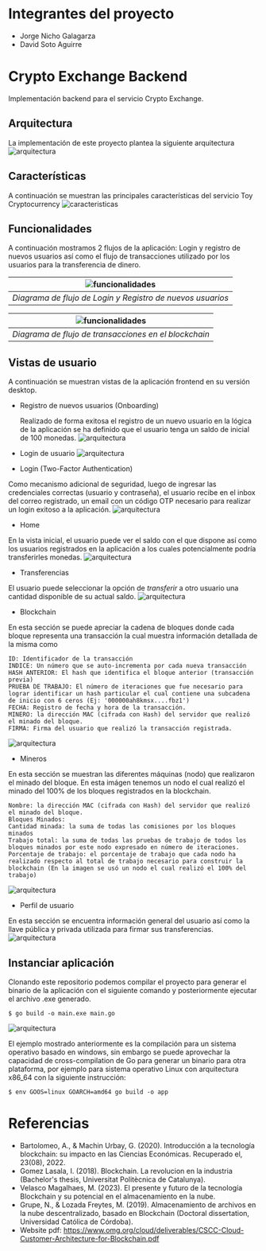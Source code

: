 # Integrantes del proyecto
* Jorge Nicho Galagarza
* David Soto Aguirre

# Crypto Exchange Backend
Implementación backend para el servicio Crypto Exchange.

## Arquitectura
La implementación de este proyecto plantea la siguiente arquitectura
![arquitectura](images/arquitectura_1.png)

## Características
A continuación se muestran las principales características del servicio Toy Cryptocurrency
![caracteristicas](images/caracteristicas_1.jpg)

## Funcionalidades
A continuación mostramos 2 flujos de la aplicación: Login y registro de nuevos usuarios así como el flujo de transacciones utilizado por los usuarios para la transferencia de dinero.

|     ![funcionalidades](images/funcionalidad_login.jpg)     |
|:----------------------------------------------------------:|
| *Diagrama de flujo de Login y Registro de nuevos usuarios* |

| ![funcionalidades](images/funcionalidad_blockchain.jpg) |
|:-------------------------------------------------------:|
|  *Diagrama de flujo de transacciones en el blockchain*  |

## Vistas de usuario
A continuación se muestran vistas de la aplicación frontend en su versión desktop.

* Registro de nuevos usuarios (Onboarding)

  Realizado de forma exitosa el registro de un nuevo usuario en la lógica de la aplicación se ha definido que el usuario tenga un saldo de inicial de 100 monedas.
  ![arquitectura](images/registro.png)

* Login de usuario
  ![arquitectura](images/login.png)

* Login (Two-Factor Authentication)

Como mecanismo adicional de seguridad, luego de ingresar las credenciales correctas (usuario y contraseña), el usuario recibe en el inbox del correo registrado, un email con un código OTP necesario para realizar un login exitoso a la aplicación.
![arquitectura](images/otp_code.png)

* Home

En la vista inicial, el usuario puede ver el saldo con el que dispone así como los usuarios registrados en la aplicación a los cuales potencialmente podría transferirles monedas.
![arquitectura](images/transacciones.png)

* Transferencias

El usuario puede seleccionar la opción de *transferir* a otro usuario una cantidad disponible de su actual saldo.
![arquitectura](images/transferir.png)

* Blockchain

En esta sección se puede apreciar la cadena de bloques donde cada bloque representa una transacción la cual muestra información detallada de la misma como

```
ID: Identificador de la transacción
INDICE: Un número que se auto-incrementa por cada nueva transacción
HASH ANTERIOR: El hash que identifica el bloque anterior (transacción previa)
PRUEBA DE TRABAJO: El número de iteraciones que fue necesario para lograr identificar un hash particular el cual contiene una subcadena de inicio con 6 ceros (Ej: '000000ah8kmsx....fbz1')
FECHA: Registro de fecha y hora de la transacción.
MINERO: la dirección MAC (cifrada con Hash) del servidor que realizó el minado del bloque.
FIRMA: Firma del usuario que realizó la transacción registrada.
```

![arquitectura](images/blockchain.png)

* Mineros

En esta sección se muestran las diferentes máquinas (nodo) que realizaron el minado del bloque. En esta imágen tenemos un nodo el cual realizó el minado del 100% de los bloques registrados en la blockchain.

```
Nombre: la dirección MAC (cifrada con Hash) del servidor que realizó el minado del bloque.
Bloques Minados:
Cantidad minada: la suma de todas las comisiones por los bloques minados
Trabajo total: la suma de todas las pruebas de trabajo de todos los bloques minados por este nodo expresado en número de iteraciones.
Porcentaje de trabajo: el porcentaje de trabajo que cada nodo ha realizado respecto al total de trabajo necesario para construir la blockchain (En la imagen se usó un nodo el cual realizó el 100% del trabajo)
```
![arquitectura](images/mineros.png)

* Perfil de usuario

En esta sección se encuentra información general del usuario así como la llave pública y privada utilizada para firmar sus transferencias.
![arquitectura](images/perfil.png)

## Instanciar aplicación
Clonando este repositorio podemos compilar el proyecto para generar el binario de la aplicación con el siguiente comando y posteriormente ejecutar el archivo .exe generado.

```
$ go build -o main.exe main.go
```
![arquitectura](images/compilacion_windows.png)

El ejemplo mostrado anteriormente es la compilación para un sistema operativo basado en windows, sin embargo se puede aprovechar la capacidad de cross-compilation de Go para generar un binario para otra plataforma, por ejemplo para sistema operativo Linux con arquitectura x86_64 con la siguiente instrucción:

```
$ env GOOS=linux GOARCH=amd64 go build -o app
```

# Referencias

- Bartolomeo, A., & Machin Urbay, G. (2020). Introducción a la tecnología blockchain: su impacto en las Ciencias Económicas. Recuperado el, 23(08), 2022.
- Gomez Lasala, I. (2018). Blockchain. La revolucion en la industria (Bachelor's thesis, Universitat Politècnica de Catalunya).
- Velasco Magalhaes, M. (2023). El presente y futuro de la tecnología Blockchain y su potencial en el almacenamiento en la nube.
- Grupe, N., & Lozada Freytes, M. (2019). Almacenamiento de archivos en la nube descentralizado, basado en Blockchain (Doctoral dissertation, Universidad Católica de Córdoba).
- Website pdf: https://www.omg.org/cloud/deliverables/CSCC-Cloud-Customer-Architecture-for-Blockchain.pdf



